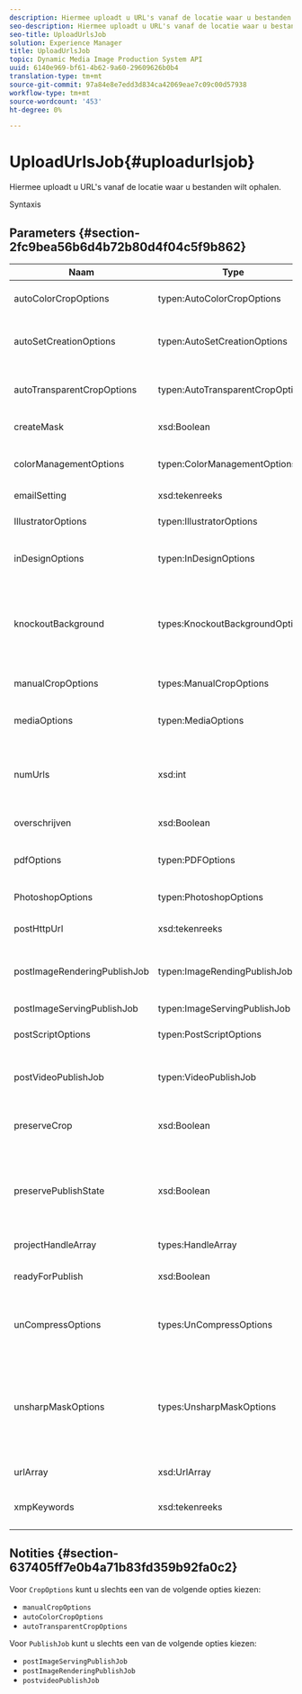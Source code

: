 ```yaml
---
description: Hiermee uploadt u URL's vanaf de locatie waar u bestanden wilt ophalen.
seo-description: Hiermee uploadt u URL's vanaf de locatie waar u bestanden wilt ophalen.
seo-title: UploadUrlsJob
solution: Experience Manager
title: UploadUrlsJob
topic: Dynamic Media Image Production System API
uuid: 6140e969-bf61-4b62-9a60-29609626b0b4
translation-type: tm+mt
source-git-commit: 97a84e8e7edd3d834ca42069eae7c09c00d57938
workflow-type: tm+mt
source-wordcount: '453'
ht-degree: 0%

---
```



# UploadUrlsJob{#uploadurlsjob}

Hiermee uploadt u URL&#39;s vanaf de locatie waar u bestanden wilt ophalen.

Syntaxis

## Parameters {#section-2fc9bea56b6d4b72b80d4f04c5f9b862}

<table id="table_04100BB8ABD84EF68B0A7CE3AD946414"> 
 <thead> 
  <tr> 
   <th colname="col1" class="entry"> Naam </th> 
   <th colname="col2" class="entry"> Type </th> 
   <th colname="col3" class="entry"> Beschrijving </th> 
  </tr> 
 </thead>
 <tbody> 
  <tr> 
   <td colname="col1"> <span class="codeph"> <span class="varname"> autoColorCropOptions</span> </span> </td> 
   <td colname="col2"> <span class="codeph"> typen:AutoColorCropOptions</span> </td> 
   <td colname="col3"> Opties voor het automatisch uitsnijden van afbeeldingen op basis van kleur. </td> 
  </tr> 
  <tr> 
   <td colname="col1"> <span class="codeph"> <span class="varname"> autoSetCreationOptions</span> </span> </td> 
   <td colname="col2"> <span class="codeph"> typen:AutoSetCreationOptions</span> </td> 
   <td colname="col3"> Array met automatische ingestelde generatiescripts die moeten worden toegepast op geüploade bestanden. </td> 
  </tr> 
  <tr> 
   <td colname="col1"> <span class="codeph"> <span class="varname"> autoTransparentCropOptions</span> </span> </td> 
   <td colname="col2"> <span class="codeph"> typen:AutoTransparentCropOptions</span> </td> 
   <td colname="col3"> Hiermee verwijdert u op basis van transparantie witruimte uit de randen van afbeeldingen. </td> 
  </tr> 
  <tr> 
   <td colname="col1"> <span class="codeph"> <span class="varname"> createMask</span> </span> </td> 
   <td colname="col2"> <span class="codeph"> xsd:Boolean</span> </td> 
   <td colname="col3"> Of een masker moet worden gemaakt. </td> 
  </tr> 
  <tr> 
   <td colname="col1"> <span class="codeph"> <span class="varname"> colorManagementOptions</span> </span> </td> 
   <td colname="col2"> <span class="codeph"> typen:ColorManagementOptions</span> </td> 
   <td colname="col3"> Opties die u kunt opgeven tijdens het uploaden. De set bepaalt hoe de kleur wordt beheerd voor het uploaden. </td> 
  </tr> 
  <tr> 
   <td colname="col1"> <span class="codeph"> <span class="varname"> emailSetting</span> </span> </td> 
   <td colname="col2"> <span class="codeph"> xsd:tekenreeks</span> </td> 
   <td colname="col3"> Keuze van e-mailinstellingen. </td> 
  </tr> 
  <tr> 
   <td colname="col1"> <span class="codeph"> <span class="varname"> IllustratorOptions</span> </span> </td> 
   <td colname="col2"> <span class="codeph"> typen:IllustratorOptions</span> </td> 
   <td colname="col3"> Opties voor het uploaden van Illustrator-bestanden naar de afbeeldingsserver. </td> 
  </tr> 
  <tr> 
   <td colname="col1"> <span class="codeph"> <span class="varname"> inDesignOptions</span> </span> </td> 
   <td colname="col2"> <span class="codeph"> typen:InDesignOptions</span> </td> 
   <td colname="col3"> Opties voor het uploaden van InDesign-bestanden naar de server. </td> 
  </tr> 
  <tr> 
   <td colname="col1"> <span class="codeph"> <span class="varname"> knockoutBackground</span> </span> </td> 
   <td colname="col2"> <span class="codeph"> types:KnockoutBackgroundOptions</span> </td> 
   <td colname="col3">Masker de achtergrond voor geselecteerde afbeeldingen. Hierdoor kunt u ze in andere lagen bedekken met transparantie buiten de afbeelding van het onderwerp. Optioneel. Zie<a href="../../types/c-data-types/r-knockout-background-options.md#reference-9196371848964d91842b337640791c9c" format="dita" scope="local"> KnockoutBackgroundOptions</a>. </td> 
  </tr> 
  <tr> 
   <td colname="col1"> <span class="codeph"> <span class="varname"> manualCropOptions</span> </span> </td> 
   <td colname="col2"> <span class="codeph"> types:ManualCropOptions</span> </td> 
   <td colname="col3"> Opties voor het handmatig uitsnijden van afbeeldingen. </td> 
  </tr> 
  <tr> 
   <td colname="col1"> <span class="codeph"> <span class="varname"> mediaOptions</span> </span> </td> 
   <td colname="col2"> <span class="codeph"> typen:MediaOptions</span> </td> 
   <td colname="col3">Opties waarmee u een miniatuurafbeelding van de video kunt instellen. Zie <a href="../../types/c-data-types/r-media-options.md#reference-18618fc6803a4b6e994bbb48eba93b5b" format="dita" scope="local"> MediaOptions</a>. </td> 
  </tr> 
  <tr> 
   <td colname="col1"> <span class="codeph"> <span class="varname"> numUrls</span> </span> </td> 
   <td colname="col2"> <span class="codeph"> xsd:int</span> </td> 
   <td colname="col3">Retourneert het aantal URL's dat in een taak is verzonden. Wordt gebruikt door <a href="../../operations/c-operations-intro/c-methods/r-get-active-jobs.md#reference-67483cbd71d04042b48434d886e8a7a0" format="dita" scope="local"> getActiveJobs</a> en <a href="../../operations/c-operations-intro/c-methods/r-get-scheduled-jobs.md#reference-2bab1861325f4bff84c879d1efa9146e" format="dita" scope="local"> getScheduledJobs</a>. </td> 
  </tr> 
  <tr> 
   <td colname="col1"> <span class="codeph"> <span class="varname"> overschrijven</span> </span> </td> 
   <td colname="col2"> <span class="codeph"> xsd:Boolean</span> </td> 
   <td colname="col3"> Of bestanden tijdens het uploaden moeten worden overschreven. </td> 
  </tr> 
  <tr> 
   <td colname="col1"> <span class="codeph"> <span class="varname"> pdfOptions</span> </span> </td> 
   <td colname="col2"> <span class="codeph"> typen:PDFOptions</span> </td> 
   <td colname="col3"> Opties voor het uploaden van PDF-bestanden naar de afbeeldingsserver. </td> 
  </tr> 
  <tr> 
   <td colname="col1"> <span class="codeph"> <span class="varname"> PhotoshopOptions</span> </span> </td> 
   <td colname="col2"> <span class="codeph"> typen:PhotoshopOptions</span> </td> 
   <td colname="col3"> Opties voor het uploaden van Photoshop-bestanden naar de afbeeldingsserver. </td> 
  </tr> 
  <tr> 
   <td colname="col1"> <span class="codeph"> <span class="varname"> postHttpUrl</span> </span> </td> 
   <td colname="col2"> <span class="codeph"> xsd:tekenreeks</span> </td> 
   <td colname="col3"> De URL waar de bestanden worden geüpload. </td> 
  </tr> 
  <tr> 
   <td colname="col1"> <span class="codeph"> <span class="varname"> postImageRenderingPublishJob</span> </span> </td> 
   <td colname="col2"> <span class="codeph"> typen:ImageRendingPublishJob</span> </td> 
   <td colname="col3"> Details voor een publicatietaak voor het renderen van afbeeldingen die wordt uitgevoerd nadat het uploaden is voltooid. </td> 
  </tr> 
  <tr> 
   <td colname="col1"> <span class="codeph"> <span class="varname"> postImageServingPublishJob</span> </span> </td> 
   <td colname="col2"> <span class="codeph"> typen:ImageServingPublishJob</span> </td> 
   <td colname="col3"> Alle mediaopties. </td> 
  </tr> 
  <tr> 
   <td colname="col1"> <span class="codeph"> <span class="varname"> postScriptOptions</span> </span> </td> 
   <td colname="col2"> <span class="codeph"> typen:PostScriptOptions</span> </td> 
   <td colname="col3"> Opties voor het uploaden van PostScript-bestanden naar de afbeeldingsserver. </td> 
  </tr> 
  <tr> 
   <td colname="col1"> <span class="codeph"> <span class="varname"> postVideoPublishJob</span> </span> </td> 
   <td colname="col2"> <span class="codeph"> typen:VideoPublishJob</span> </td> 
   <td colname="col3"> Details voor een video-publicatietaak die wordt uitgevoerd nadat het uploaden is voltooid. </td> 
  </tr> 
  <tr> 
   <td colname="col1"> <span class="codeph"> <span class="varname"> preserveCrop</span> </span> </td> 
   <td colname="col2"> <span class="codeph"> xsd:Boolean</span> </td> 
   <td colname="col3"> Hiermee regelt u het behoud van bestaande uitsnijddefinities. Is standaard ingesteld op true </td> 
  </tr> 
  <tr> 
   <td colname="col1"> <span class="codeph"> <span class="varname"> preservePublishState</span> </span> </td> 
   <td colname="col2"> <span class="codeph"> xsd:Boolean</span> </td> 
   <td colname="col3"> Bepaalt of de publicatiestatus van een bestaand element behouden blijft wanneer het wordt overschreven. Als deze niet is ingesteld, wordt de standaardinstelling van het bedrijf gebruikt. </td> 
  </tr> 
  <tr> 
   <td colname="col1"> <span class="codeph"> <span class="varname"> projectHandleArray</span> </span> </td> 
   <td colname="col2"> <span class="codeph"> types:HandleArray</span> </td> 
   <td colname="col3"> Array met projecthandgrepen. </td> 
  </tr> 
  <tr> 
   <td colname="col1"> <span class="codeph"> <span class="varname"> readyForPublish</span> </span> </td> 
   <td colname="col2"> <span class="codeph"> xsd:Boolean</span> </td> 
   <td colname="col3"> Hiermee wordt aangegeven of de bestanden klaar zijn voor publicatie. </td> 
  </tr> 
  <tr> 
   <td colname="col1"> <span class="codeph"> <span class="varname"> unCompressOptions</span> </span> </td> 
   <td colname="col2"> <span class="codeph"> types:UnCompressOptions</span> </td> 
   <td colname="col3">Pak de inhoud van geüploade TAR-/ZIP-bestanden op met deze optionele instellingen en verwerk deze. Zie <a href="../../types/c-data-types/r-uncompress-options.md#reference-510ec7028b1540bc9b58745f242d49d5" format="dita" scope="local"> UnCompressOptions</a>. </td> 
  </tr> 
  <tr> 
   <td colname="col1"> <span class="codeph"> <span class="varname"> unsharpMaskOptions</span> </span> </td> 
   <td colname="col2"> <span class="codeph"> types:UnsharpMaskOptions</span> </td> 
   <td colname="col3">Opties waarmee u onscherpe maskerinstellingen kunt bepalen wanneer u een geoptimaliseerd TIF-bestand voor piramide maakt. Gebruik deze instellingen om de scherpte van de afbeelding te verbeteren. Zie <a href="../../types/c-data-types/r-unsharp-mask-options.md#reference-b9a96244d7ee4424bc4ac3c23be3be3d" format="dita" scope="local"> UnsharpMaskOptions</a>. </td> 
  </tr> 
  <tr> 
   <td colname="col1"> <span class="codeph"> <span class="varname"> urlArray</span> </span> </td> 
   <td colname="col2"> <span class="codeph"> xsd:UrlArray</span> </td> 
   <td colname="col3"> Een array van URL's die u wilt uploaden. </td> 
  </tr> 
  <tr> 
   <td colname="col1"> <span class="codeph"> <span class="varname"> xmpKeywords</span> </span> </td> 
   <td colname="col2"> <span class="codeph"> xsd:tekenreeks</span> </td> 
   <td colname="col3"> <p>Een extra metagegevensoptie voor alles in de uploadtaak. </p> </td> 
  </tr> 
 </tbody> 
</table>

## Notities {#section-637405ff7e0b4a71b83fd359b92fa0c2}

Voor `CropOptions` kunt u slechts een van de volgende opties kiezen:

* `manualCropOptions`
* `autoColorCropOptions`
* `autoTransparentCropOptions`

Voor `PublishJob` kunt u slechts een van de volgende opties kiezen:

* `postImageServingPublishJob`
* `postImageRenderingPublishJob`
* `postvideoPublishJob`

